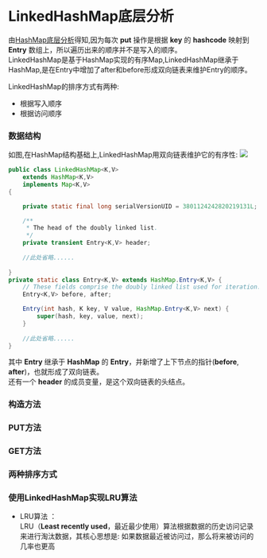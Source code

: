 # LinkedHashMap底层分析

由[HashMap底层分析](https://github.com/changeandlove/java-base_core/tree/master/docs/collections/HashMap.md)得知,因为每次 **put** 操作是根据 **key** 的 **hashcode** 映射到 **Entry** 数组上，所以遍历出来的顺序并不是写入的顺序。  
LinkedHashMap是基于HashMap实现的有序Map,LinkedHashMap继承于HashMap,是在Entry中增加了after和before形成双向链表来维护Entry的顺序。  

LinkedHashMap的排序方式有两种:
- 根据写入顺序
- 根据访问顺序

### 数据结构
如图,在HashMap结构基础上,LinkedHashMap用双向链表维护它的有序性:
![](https://github.com/changeandlove/java-base_core/blob/master/picture/collection/linkedHashMap_data_strcture.jpg)

```java
public class LinkedHashMap<K,V>
    extends HashMap<K,V>
    implements Map<K,V>
{

    private static final long serialVersionUID = 3801124242820219131L;

    /**
     * The head of the doubly linked list.
     */
    private transient Entry<K,V> header;
    
    //此处省略......
    
}
private static class Entry<K,V> extends HashMap.Entry<K,V> { 
    // These fields comprise the doubly linked list used for iteration.
    Entry<K,V> before, after;

    Entry(int hash, K key, V value, HashMap.Entry<K,V> next) {
        super(hash, key, value, next); 
    }
    
    //此处省略......
}
```

其中 **Entry** 继承于 **HashMap** 的 **Entry**，并新增了上下节点的指针(**before**, **after**)，也就形成了双向链表。  
还有一个 **header** 的成员变量，是这个双向链表的头结点。
### 构造方法
### PUT方法

### GET方法

### 两种排序方式

### 使用LinkedHashMap实现LRU算法
- LRU算法 ：  
LRU（**Least recently used**，最近最少使用）算法根据数据的历史访问记录来进行淘汰数据，其核心思想是: 如果数据最近被访问过，那么将来被访问的几率也更高 

